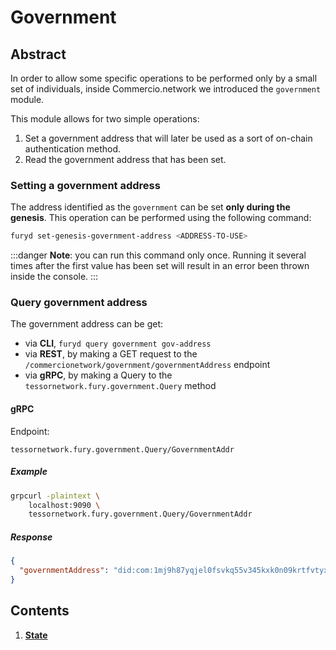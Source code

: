 <!--
order: 0
title: Government Overview
parent:
  title: "covernment"
-->

# Government 

## Abstract

In order to allow some specific operations to be performed only by a small set of individuals, 
inside Commercio.network we introduced the `government` module. 

This module allows for two simple operations: 

1. Set a government address that will later be used as a sort of on-chain authentication method. 
2. Read the government address that has been set. 

### Setting a government address 
The address identified as the `government` can be set **only during the genesis**.
This operation can be performed using the following command: 

```bash
furyd set-genesis-government-address <ADDRESS-TO-USE>
```

:::danger
**Note**: you can run this command only once.
Running it several times after the first value has been set will result in an error been thrown inside the console.
:::

### Query government address 

The government address can be get:

 - via **CLI**, `furyd query government gov-address`
 - via **REST**, by making a GET request to the `/commercionetwork/government/governmentAddress` endpoint 
 - via **gRPC**, by making a Query to the `tessornetwork.fury.government.Query` method

#### gRPC

Endpoint:

```
tessornetwork.fury.government.Query/GovernmentAddr
```

##### Example

```bash
grpcurl -plaintext \
    localhost:9090 \
    tessornetwork.fury.government.Query/GovernmentAddr
```

##### Response
```json
{
  "governmentAddress": "did:com:1mj9h87yqjel0fsvkq55v345kxk0n09krtfvtyx"
}
```

## Contents

1. **[State](01_state.md)**
